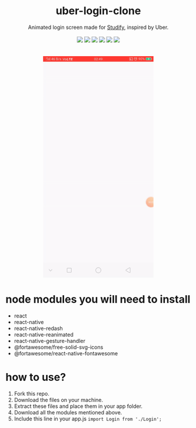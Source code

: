 <h1 align="center">uber-login-clone</h1>
<p align="center">
	Animated login screen made for <a href="https://github.com/cmcodes1/Studify">Studify</a>, inspired by Uber. <br/><br/>
	<img src="https://img.shields.io/badge/Platform-Android-brightgreen.svg" />
  <img src="https://img.shields.io/badge/Version-1.0-green.svg" />
  <img src="https://img.shields.io/badge/Repo_Size-92_KB-orange.svg" />
  <img src="https://img.shields.io/badge/Editor-VS_Code-0078d7.svg" />
  <img src="https://img.shields.io/badge/Framework-React_Native-61dbfb.svg" />
  <img src="https://img.shields.io/badge/Language-JavaScript-f0db4f.svg" /> <br/> <br/> <br/>
	<img src="https://github.com/cmcodes1/uber-login-clone/blob/master/uber-login-clone-preview.gif" height="600px" width="300px" />
</p>

# node modules you will need to install

- react
- react-native
- react-native-redash
- react-native-reanimated
- react-native-gesture-handler
- @fortawesome/free-solid-svg-icons
- @fortawesome/react-native-fontawesome

# how to use?

1. Fork this repo.
2. Download the files on your machine.
3. Extract these files and place them in your app folder.
4. Download all the modules mentioned above.
5. Include this line in your app.js `import Login from './Login';`

